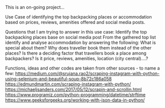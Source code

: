 This is an on-going project...

Use Case of identifying the top backpacking places or accommodation based on prices, reviews, amenities offered and social media posts. 

Questions that I am trying to answer in this use case:
Identify the top backpacking places base on social media post
From the gathered top list identify and analyse accommodation by answering the following:
What is special about them?
Why does traveller book them instead of the other places?
Is there a deciding factor that travellers book a place among backpackers? Is it price, reviews, amenities, location (city central)....?

Functions, ideas and other codes are taken from other sources - to name a few:
https://medium.com/@srujana.rao2/scraping-instagram-with-python-using-selenium-and-beautiful-soup-8b72c186a058
https://edmundmartin.com/scraping-instagram-with-python/
https://michaeljsanders.com/2017/05/12/scrapin-and-scrollin.html
https://www.programiz.com/python-programming/datetime/strftime
https://www.geeksforgeeks.org/working-with-json-data-in-python/
